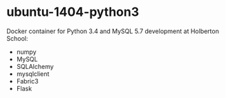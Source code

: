 # ubuntu-1404-python3

Docker container for Python 3.4 and MySQL 5.7 development at Holberton School:

- numpy
- MySQL
- SQLAlchemy
- mysqlclient
- Fabric3
- Flask
